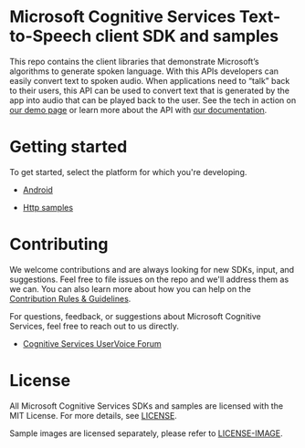 Microsoft Cognitive Services Text-to-Speech client SDK and samples
==================================================

This repo contains the client libraries that demonstrate Microsoft’s algorithms
to generate spoken language. With this APIs developers can easily convert text
to spoken audio. When applications need to “talk” back to their users, this API
can be used to convert text that is generated by the app into audio that can be
played back to the user. See the tech in action on [our demo
page](<https://www.microsoft.com/cognitive-services/en-us/speech-api>) or learn more about the API
with [our documentation](<https://www.projectoxford.ai/doc/speech/overview>).

Getting started
===============

To get started, select the platform for which you're developing.

-   [Android](</Speech/TextToSpeech/Android/>)

-   [Http samples](</Speech/TextToSpeech/Samples-Http/>)

Contributing
============
We welcome contributions and are always looking for new SDKs, input, and
suggestions. Feel free to file issues on the repo and we'll address them as we can. You can also learn more about how you can help on the [Contribution
Rules & Guidelines](</CONTRIBUTING.md>).

For questions, feedback, or suggestions about Microsoft Cognitive Services, feel free to reach out to us directly.

-   [Cognitive Services UserVoice Forum](<https://cognitive.uservoice.com>)

License
=======

All Microsoft Cognitive Services SDKs and samples are licensed with the MIT License. For more details, see
[LICENSE](</LICENSE.md>).

Sample images are licensed separately, please refer to [LICENSE-IMAGE](</LICENSE-IMAGE.md>).
